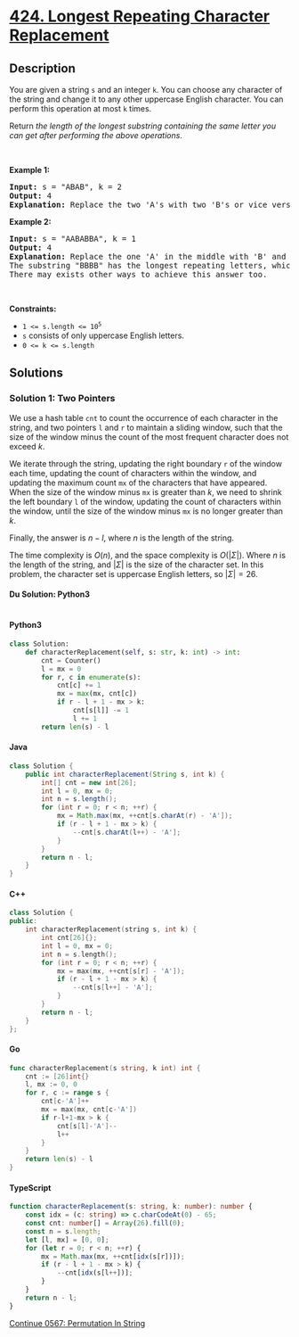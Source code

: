 # [424. Longest Repeating Character Replacement](https://leetcode.com/problems/longest-repeating-character-replacement)

## Description

<p>You are given a string <code>s</code> and an integer <code>k</code>. You can choose any character of the string and change it to any other uppercase English character. You can perform this operation at most <code>k</code> times.</p>

<p>Return <em>the length of the longest substring containing the same letter you can get after performing the above operations</em>.</p>

<p>&nbsp;</p>
<p><strong class="example">Example 1:</strong></p>

<pre>
<strong>Input:</strong> s = &quot;ABAB&quot;, k = 2
<strong>Output:</strong> 4
<strong>Explanation:</strong> Replace the two &#39;A&#39;s with two &#39;B&#39;s or vice versa.
</pre>

<p><strong class="example">Example 2:</strong></p>

<pre>
<strong>Input:</strong> s = &quot;AABABBA&quot;, k = 1
<strong>Output:</strong> 4
<strong>Explanation:</strong> Replace the one &#39;A&#39; in the middle with &#39;B&#39; and form &quot;AABBBBA&quot;.
The substring &quot;BBBB&quot; has the longest repeating letters, which is 4.
There may exists other ways to achieve this answer too.</pre>

<p>&nbsp;</p>
<p><strong>Constraints:</strong></p>

<ul>
	<li><code>1 &lt;= s.length &lt;= 10<sup>5</sup></code></li>
	<li><code>s</code> consists of only uppercase English letters.</li>
	<li><code>0 &lt;= k &lt;= s.length</code></li>
</ul>

## Solutions

### Solution 1: Two Pointers

We use a hash table `cnt` to count the occurrence of each character in the string, and two pointers `l` and `r` to maintain a sliding window, such that the size of the window minus the count of the most frequent character does not exceed $k$.

We iterate through the string, updating the right boundary `r` of the window each time, updating the count of characters within the window, and updating the maximum count `mx` of the characters that have appeared. When the size of the window minus `mx` is greater than $k$, we need to shrink the left boundary `l` of the window, updating the count of characters within the window, until the size of the window minus `mx` is no longer greater than $k$.

Finally, the answer is $n - l$, where $n$ is the length of the string.

The time complexity is $O(n)$, and the space complexity is $O(|\Sigma|)$. Where $n$ is the length of the string, and $|\Sigma|$ is the size of the character set. In this problem, the character set is uppercase English letters, so $|\Sigma| = 26$.

#### Du Solution: Python3
```

```

#### Python3

```python
class Solution:
    def characterReplacement(self, s: str, k: int) -> int:
        cnt = Counter()
        l = mx = 0
        for r, c in enumerate(s):
            cnt[c] += 1
            mx = max(mx, cnt[c])
            if r - l + 1 - mx > k:
                cnt[s[l]] -= 1
                l += 1
        return len(s) - l
```

#### Java

```java
class Solution {
    public int characterReplacement(String s, int k) {
        int[] cnt = new int[26];
        int l = 0, mx = 0;
        int n = s.length();
        for (int r = 0; r < n; ++r) {
            mx = Math.max(mx, ++cnt[s.charAt(r) - 'A']);
            if (r - l + 1 - mx > k) {
                --cnt[s.charAt(l++) - 'A'];
            }
        }
        return n - l;
    }
}
```

#### C++

```cpp
class Solution {
public:
    int characterReplacement(string s, int k) {
        int cnt[26]{};
        int l = 0, mx = 0;
        int n = s.length();
        for (int r = 0; r < n; ++r) {
            mx = max(mx, ++cnt[s[r] - 'A']);
            if (r - l + 1 - mx > k) {
                --cnt[s[l++] - 'A'];
            }
        }
        return n - l;
    }
};
```

#### Go

```go
func characterReplacement(s string, k int) int {
	cnt := [26]int{}
	l, mx := 0, 0
	for r, c := range s {
		cnt[c-'A']++
		mx = max(mx, cnt[c-'A'])
		if r-l+1-mx > k {
			cnt[s[l]-'A']--
			l++
		}
	}
	return len(s) - l
}
```

#### TypeScript

```ts
function characterReplacement(s: string, k: number): number {
    const idx = (c: string) => c.charCodeAt(0) - 65;
    const cnt: number[] = Array(26).fill(0);
    const n = s.length;
    let [l, mx] = [0, 0];
    for (let r = 0; r < n; ++r) {
        mx = Math.max(mx, ++cnt[idx(s[r])]);
        if (r - l + 1 - mx > k) {
            --cnt[idx(s[l++])];
        }
    }
    return n - l;
}
```

[Continue 0567: Permutation In String](../../0500-0599/0567.Permutation%20in%20String/README.md)